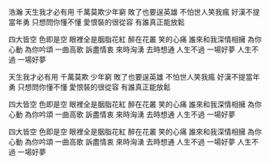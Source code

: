 浩瀚
天生我才必有用
千萬莫欺少年窮
敗了也要逞英雄
不怕世人笑我瘋
好漢不提當年勇
只想問你懂不懂
愛恨裝的很從容
有誰真正能放鬆

四大皆空 色即是空
眼裡全是胭脂花紅
醉在花叢 笑的心痛
誰來和我深情相擁
為你心動 為你吟頌 一曲高歌 訴盡情衷
來時洶湧 去時想通 人生不過 一場好夢
人生不過 一場好夢

天生我才必有用
千萬莫欺 少年窮
敗了也要逞英雄
不怕世人笑我瘋
好漢不提當年勇
只想問你懂不懂
愛恨裝的很從容
有誰真正能放鬆

四大皆空 色即是空
眼裡全是胭脂花紅
醉在花叢 笑的心痛
誰來和我深情相擁
為你心動 為你吟頌 一曲高歌 訴盡情衷
來時洶湧 去時想通 人生不過 一場好夢

四大皆空 色即是空
眼裡全是胭脂花紅
醉在花叢 笑的心痛
誰來和我深情相擁
為你心動 為你吟頌 一曲高歌 訴盡情衷
來時洶湧 去時想通 人生不過 一場好夢
人生不過 一場好夢